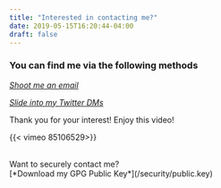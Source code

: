 ```yaml
---
title: "Interested in contacting me?"
date: 2019-05-15T16:20:44-04:00
draft: false
---
```


### You can find me via the following methods

[*Shoot me an email*](mailto:me@tsmanikandan.com)

[*Slide into my Twitter DMs*](https://twitter.com/itsrainingmani)

Thank you for your interest! Enjoy this video!

{{< vimeo 85106529>}}

<br>
Want to securely contact me?
<br>
[*Download my GPG Public Key*](/security/public.key)
